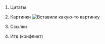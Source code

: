 1. Цитаты

2. Картинки
![Вставили какую-то картинку](https://amiel.club/uploads/posts/2022-03/1647628341_1-amiel-club-p-klassnie-kartinki-dlya-devochek-1.jpg "Вставили какую-то картинку")
3. Ссылки

4. Итд (конфликт)
